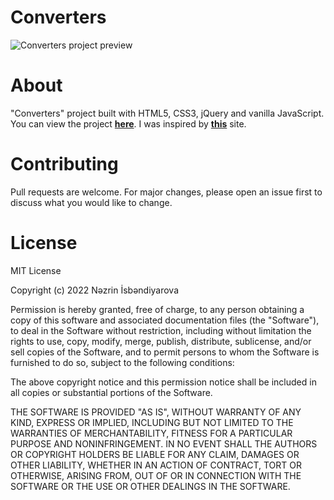 # Converters

![Converters project preview](https://i.postimg.cc/TPvKwML4/converters.gif)

# About

"Converters" project built with HTML5, CSS3, jQuery and vanilla JavaScript. You can view the project [**here**](https://isbendiyarovanezrin.github.io/Converters "Click me! ^_^"). I was inspired by [**this**](https://www.w3schools.com/howto/howto_js_weight_converter.asp) site.

# Contributing

Pull requests are welcome. For major changes, please open an issue first to discuss what you would like to change.

# License

MIT License

Copyright (c) 2022 Nəzrin İsbəndiyarova

Permission is hereby granted, free of charge, to any person obtaining a copy
of this software and associated documentation files (the "Software"), to deal
in the Software without restriction, including without limitation the rights
to use, copy, modify, merge, publish, distribute, sublicense, and/or sell
copies of the Software, and to permit persons to whom the Software is
furnished to do so, subject to the following conditions:

The above copyright notice and this permission notice shall be included in all
copies or substantial portions of the Software.

THE SOFTWARE IS PROVIDED "AS IS", WITHOUT WARRANTY OF ANY KIND, EXPRESS OR
IMPLIED, INCLUDING BUT NOT LIMITED TO THE WARRANTIES OF MERCHANTABILITY,
FITNESS FOR A PARTICULAR PURPOSE AND NONINFRINGEMENT. IN NO EVENT SHALL THE
AUTHORS OR COPYRIGHT HOLDERS BE LIABLE FOR ANY CLAIM, DAMAGES OR OTHER
LIABILITY, WHETHER IN AN ACTION OF CONTRACT, TORT OR OTHERWISE, ARISING FROM,
OUT OF OR IN CONNECTION WITH THE SOFTWARE OR THE USE OR OTHER DEALINGS IN THE
SOFTWARE.
